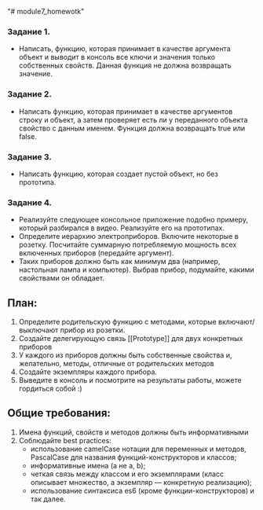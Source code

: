 "# module7_homewotk" 

### Задание 1.

* Написать, функцию, которая принимает в качестве аргумента объект и выводит в консоль все ключи и значения только собственных свойств. Данная функция не должна возвращать значение.

### Задание 2.

* Написать функцию, которая принимает в качестве аргументов строку и объект, а затем проверяет есть ли у переданного объекта свойство с данным именем. Функция должна возвращать true или false.

### Задание 3.

* Написать функцию, которая создает пустой объект, но без прототипа.

### Задание 4.

* Реализуйте следующее консольное приложение подобно примеру, который разбирался в видео. Реализуйте его на прототипах.
* Определите иерархию электроприборов. Включите некоторые в розетку. Посчитайте суммарную потребляемую мощность всех включенных приборов (передайте аргумент). 
* Таких приборов должно быть как минимум два (например, настольная лампа и компьютер). Выбрав прибор, подумайте, какими свойствами он обладает.

## План:

1. Определите родительскую функцию с методами, которые включают/выключают прибор из розетки.
2. Создайте делегирующую связь [[Prototype]] для двух конкретных приборов
3. У каждого из приборов должны быть собственные свойства и, желательно, методы, отличные от родительских методов
4. Создайте экземпляры каждого прибора.
5. Выведите в консоль и посмотрите на результаты работы, можете гордиться собой :)

## Общие требования:
1. Имена функций, свойств и методов должны быть информативными
2. Соблюдайте best practices:
   * использование camelCase нотации для переменных и методов, PascalCase для названия функций-конструкторов и классов;
   * информативные имена (а не a, b);
   * четкая связь между классом и его экземплярами (класс описывает множество, а экземпляр — конкретную реализацию);
   * использование синтаксиса es6 (кроме функции-конструкторов) и так далее.





